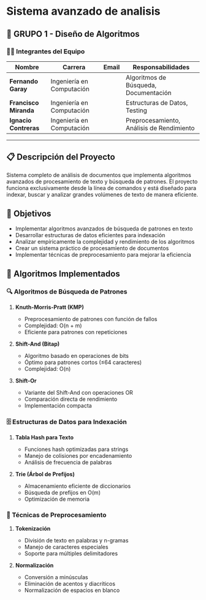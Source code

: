 # Sistema avanzado de analisis

## 👥 GRUPO 1 - Diseño de Algoritmos

### 👨‍💻 Integrantes del Equipo

| Nombre | Carrera | Email | Responsabilidades |
|--------|---------|-------|-------------------|
| **Fernando Garay** | Ingeniería en Computación | | Algoritmos de Búsqueda, Documentación |
| **Francisco Miranda** | Ingeniería en Computación |  | Estructuras de Datos, Testing |
| **Ignacio Contreras** | Ingeniería en Computación |  | Preprocesamiento, Análisis de Rendimiento |

---

## 📋 Descripción del Proyecto

Sistema completo de análisis de documentos que implementa algoritmos avanzados de procesamiento de texto y búsqueda de patrones. El proyecto funciona exclusivamente desde la línea de comandos y está diseñado para indexar, buscar y analizar grandes volúmenes de texto de manera eficiente.

## 🎯 Objetivos

- Implementar algoritmos avanzados de búsqueda de patrones en texto
- Desarrollar estructuras de datos eficientes para indexación
- Analizar empíricamente la complejidad y rendimiento de los algoritmos
- Crear un sistema práctico de procesamiento de documentos
- Implementar técnicas de preprocesamiento para mejorar la eficiencia

## 🔧 Algoritmos Implementados

### 🔍 Algoritmos de Búsqueda de Patrones
1. **Knuth-Morris-Pratt (KMP)**
   - Preprocesamiento de patrones con función de fallos
   - Complejidad: O(n + m)
   - Eficiente para patrones con repeticiones

2. **Shift-And (Bitap)**
   - Algoritmo basado en operaciones de bits
   - Óptimo para patrones cortos (≤64 caracteres)
   - Complejidad: O(n)

3. **Shift-Or**
   - Variante del Shift-And con operaciones OR
   - Comparación directa de rendimiento
   - Implementación compacta

### 🗄️ Estructuras de Datos para Indexación
1. **Tabla Hash para Texto**
   - Funciones hash optimizadas para strings
   - Manejo de colisiones por encadenamiento
   - Análisis de frecuencia de palabras

2. **Trie (Árbol de Prefijos)**
   - Almacenamiento eficiente de diccionarios
   - Búsqueda de prefijos en O(m)
   - Optimización de memoria

### 🔄 Técnicas de Preprocesamiento
1. **Tokenización**
   - División de texto en palabras y n-gramas
   - Manejo de caracteres especiales
   - Soporte para múltiples delimitadores

2. **Normalización**
   - Conversión a minúsculas
   - Eliminación de acentos y diacríticos
   - Normalización de espacios en blanco
